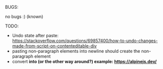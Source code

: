 BUGS:

no bugs :) (known)

TODO:

- Undo state after paste:
<https://stackoverflow.com/questions/69857400/how-to-undo-changes-made-from-script-on-contenteditable-div>
- pasting non-paragraph elements into newline should create the non-paragraph element
- convert <strong> into <b> (or the other way around?) example: <https://alpinejs.dev/>

